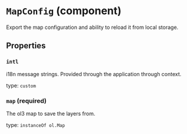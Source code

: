 `MapConfig` (component)
=======================

Export the map configuration and ability to reload it from local storage.

Properties
----------

### `intl`

i18n message strings. Provided through the application through context.

type: `custom`


### `map` (required)

The ol3 map to save the layers from.

type: `instanceOf ol.Map`

